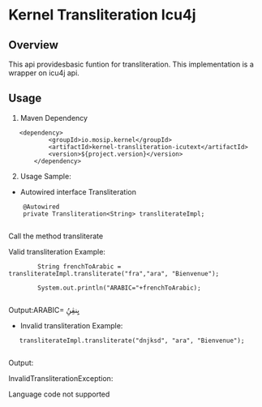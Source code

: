 # Kernel Transliteration Icu4j

## Overview
This api providesbasic funtion for transliteration. This implementation is a wrapper on icu4j api.

## Usage  
 
1. Maven Dependency
 
 ```
 	<dependency>
			<groupId>io.mosip.kernel</groupId>
			<artifactId>kernel-transliteration-icutext</artifactId>
			<version>${project.version}</version>
		</dependency>

 ```
 
2. Usage Sample:

- Autowired interface Transliteration

```
	@Autowired
	private Transliteration<String> transliterateImpl;
	
```

Call the method transliterate

Valid transliteration Example:

```
		String frenchToArabic = transliterateImpl.transliterate("fra","ara", "Bienvenue");
		
		System.out.println("ARABIC="+frenchToArabic);
 
 ```
 
Output:ARABIC= بِِنڤِنُِ
 
- Invalid transliteration Example:
 
 ```
	transliterateImpl.transliterate("dnjksd", "ara", "Bienvenue");
	
 ```
 
Output: 
 
 InvalidTransliterationException:
 
 Language code not supported








